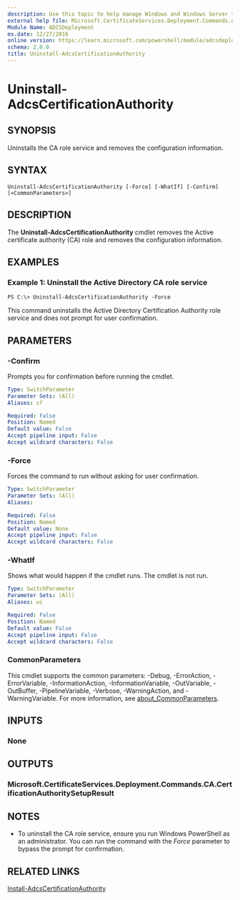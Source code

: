 ```yaml
---
description: Use this topic to help manage Windows and Windows Server technologies with Windows PowerShell.
external help file: Microsoft.CertificateServices.Deployment.Commands.dll-Help.xml
Module Name: ADCSDeployment
ms.date: 12/27/2016
online version: https://learn.microsoft.com/powershell/module/adcsdeployment/uninstall-adcscertificationauthority?view=windowsserver2019-ps&wt.mc_id=ps-gethelp
schema: 2.0.0
title: Uninstall-AdcsCertificationAuthority
---
```


# Uninstall-AdcsCertificationAuthority

## SYNOPSIS
Uninstalls the CA role service and removes the configuration information.

## SYNTAX

```
Uninstall-AdcsCertificationAuthority [-Force] [-WhatIf] [-Confirm] [<CommonParameters>]
```

## DESCRIPTION
The **Uninstall-AdcsCertificationAuthority** cmdlet removes the Active certificate authority (CA) role and removes the configuration information.

## EXAMPLES

### Example 1: Uninstall the Active Directory CA role service
```
PS C:\> Uninstall-AdcsCertificationAuthority -Force
```

This command uninstalls the Active Directory Certification Authority role service and does not prompt for user confirmation.

## PARAMETERS

### -Confirm
Prompts you for confirmation before running the cmdlet.

```yaml
Type: SwitchParameter
Parameter Sets: (All)
Aliases: cf

Required: False
Position: Named
Default value: False
Accept pipeline input: False
Accept wildcard characters: False
```

### -Force
Forces the command to run without asking for user confirmation.

```yaml
Type: SwitchParameter
Parameter Sets: (All)
Aliases: 

Required: False
Position: Named
Default value: None
Accept pipeline input: False
Accept wildcard characters: False
```

### -WhatIf
Shows what would happen if the cmdlet runs.
The cmdlet is not run.

```yaml
Type: SwitchParameter
Parameter Sets: (All)
Aliases: wi

Required: False
Position: Named
Default value: False
Accept pipeline input: False
Accept wildcard characters: False
```

### CommonParameters
This cmdlet supports the common parameters: -Debug, -ErrorAction, -ErrorVariable, -InformationAction, -InformationVariable, -OutVariable, -OutBuffer, -PipelineVariable, -Verbose, -WarningAction, and -WarningVariable. For more information, see [about_CommonParameters](https://go.microsoft.com/fwlink/?LinkID=113216).

## INPUTS

### None

## OUTPUTS

### Microsoft.CertificateServices.Deployment.Commands.CA.CertificationAuthoritySetupResult

## NOTES
* To uninstall the CA role service, ensure you run Windows PowerShell as an administrator. You can run the command with the *Force* parameter to bypass the prompt for confirmation.

## RELATED LINKS

[Install-AdcsCertificationAuthority](./Install-AdcsCertificationAuthority.md)

